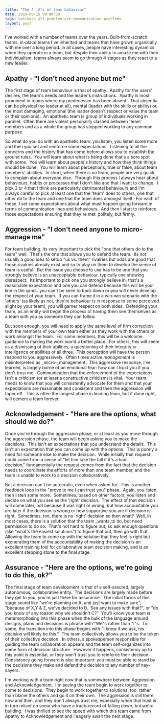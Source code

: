 ```yaml
---
title: "The 4 'A's of team behaviour"
date: 2010-08-19 00:00:00 
tags: business all-problem-are-communication-problems
layout: post
---
```

I've worked with a number of teams over the years. Built-from-scratch teams, in-place teams I've inherited and teams that have grown organically with me over a long period. In all cases, people have interesting dynamics when they operate in a team, but despite their ability to amaze me with their individualism, teams always seem to go through 4 stages as they react to a new leader.

<a name="more"></a>

## Apathy - "I don't need anyone but me"

The first stage of team behaviour is that of apathy.  Apathy for the users' desires, the team's needs and the leader's instructions.  Apathy is most prominent in teams where my predecessor has been absent.  That absentia can be physical (no leader at all), mental (leader with the skills or ability) or, the most damaging, emotional (the leader doesn't respect or value the team or their opinions).  An apathetic team is group of individuals working in parallel.  Often there are violent personality clashed between 'team' members and as a whole the group has stopped working to any common purpose.

So what do you do with an apathetic team: you listen, you listen some more and then you set and reinforce some expectations.  Listening to all the concerns and the history that has come before allows you to establish the ground rules.  You will learn about what is being done that's a sore spot with some.  You will learn about people's history and how they think things should be done.  You will learn about perceptions, true or false, about team members' abilities.  In short, when there is no team, people are very quick to complain about everyone else.  Through this process I always hear about behaviours, habits or processes that I don't like and that I want to change.  I pick 3 or 4 that I think are particularly detrimental behaviours and I'm always careful to pick at least one that the 'team' does to others, one that other do to the team and one that the team does amongst itself.  For each of these, I set some expectations about what must happen going forward in terms of communication lines and behaviours.  And then I start to reinforce those expectations ensuring that they're met  politely, but firmly.

## Aggression - "I don't need anyone to micro-manage me"

For team building, its very important to pick the "one that others do to the team" well.  That's the one that allows you to defend the team.  Its not usually a good idea to setup "us vs. them" rivalries but odds are good that those rivalries already exist and so to play on them to develop the sense of team is useful.  But the issue you choose to use has to be one that you strongly believe is an unacceptable behaviour, typically one showing disrespect.  Its important to pick one you strongly believe in, that's a reasonable expectation and one you can defend because this will be your line in the sand...you can't be seen to back down or you will never develop the respect of your team.  If you can frame it in a win-win scenario with the 'others' (as likely as not, they're behaviour is in response to some perceived slight by your team), you will garner respect on both sides.  Defending your team, as an entity will begin the process of having them see themselves as a team with you as someone they can follow.

But soon enough, you will need to apply the same level of firm correction with the members of your own team either as they work with the others or work amongst the team.  For some members, this will be a welcome guidance to making the work world a better place.  For others, this will seem as a dismissing of their abilities, a questioning of their integrity or intelligence or abilities or all three.  This perception will have the person respond to you aggressively.  Often times active _management_ is misinterpreted as _micro-_management.  This aggressive response, I've learned, is largely borne of an emotional fear: how can I trust you if you don't trust me.  Communication that the enforcement of the expectations isn't a criticism (or at least a constructive criticism) is vital.  Your team needs to know that you will consistently advocate for them and that your expectations are reasonable and consistent and then the aggression will taper off.  This is often the longest phase in leading team, but if done right, will cement a team forever.

## Acknowledgement - "Here are the options, what should we do?"

Once you're through the aggression phase, or at least as you move through the aggression phase, the team will begin asking you to make the decisions.  This isn't an expectations that you understand the details.  This isn't an expectation that you can come up with the options.  This is purely a need for someone else to make the decision.  While initially that request could come from a sense of "let him take the fall if it's a bad decision," fundamentally the request comes from the fact that the decision needs to coordinate the efforts of more than one team member, and the team is unable to work to a decision collaboratively.

But a decision can't be autocratic, even when asked for.  This is another feedback loop in the "prove to me I can trust you" phase.  Again, you listen, then listen some more.  Sometimes, based on other factors, you listen and decide on what you see as the 'right' decision.  The effect of that decision will come later, not because it was right or wrong, but how accountable you are later if the decision is wrong or how supportive you are if decision is right.  Sometimes, too, there is no 'right' decision so then what?  Well, in most cases, there is a solution that the team _wants_to do, but need permission to do so.  That's not hard to figure out, so ask enough questions (like "what's the easiest solutions") to figure that out, then go with that.  Allowing the team to come up with the solution that they feel is right but exonerating them of the accountability of making the decision is an excellent training tool for collaborative team decision making, and is an excellent stepping stone to the final stage.

## Assurance - "Here are the options, we're going to do this, ok?"

The final stage of team development is that of a self-assured, largely autonomous, collaborative entity.  The decisions are largely made before they get to you, you're just there for assurance.  The initial forms of this stage sound like "we're planning on A, and just want to make sure", "because of X,Y &amp; Z, we've decided to B.  See any issues with that?", or "do you know of any reason why we shouldn't C?"  You'll know your team is metamorphosing into this phase when the bulk of the language around designs, plans and decisions is phrase with "We"s rather than "I"s.  To some, the transition into this phase begins with "I know if we ask, his decision will likely be this."  The team collectively allows you to be the token of their collective decision.  In others, a spokesperson responsible for guiding the team collaboration appears and the team self-organizes into some form of decision structure.  However it happens, consistency up to this point is essential, or they won't trust you to reinforce their decision.  Consistency going forward is also important: you must be able to stand by the decisions they make and defend the decision to any number of nay-sayers.

I'm working with a team right now that is somewhere between Aggression and Acknowledgement.  I'm seeing the team begin to work together to come to decisions.  They begin to work together to solutions, too, rather than blame the others and go it on their own.  The aggression is still there, now and then, and they don't always trust me, especially when that trust is in turn reliant on some who have a track-record of falling down, but we're building.  I was thrilled to see the speed with which this team came from Apathy to Acknowledgement and I eagerly await the next stage.
